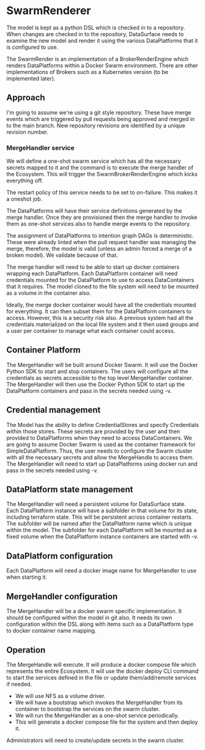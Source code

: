 # SwarmRenderer

The model is kept as a python DSL which is checked in to a repository. When changes are checked in to the repository, DataSurface needs to examine the new model and render it using the various DataPlatforms that it is configured to use.

The SwarmRender is an implementation of a BrokerRenderEngine which renders DataPlatforms within a Docker Swarm environment. There are other implementations of Brokers such as a Kubernetes version (to be implemented later).

## Approach

I'm going to assume we're using a git style repository. These have merge events which are triggered by pull requests being approved and merged in to the main branch. New repository revisions are identified by a unique revision number.

### MergeHandler service

We will define a one-shot swarm service which has all the necessary secrets mapped to it and the command is to execute the merge handler of the Ecosystem. This will trigger the SwarmBrokerRenderEngine which kicks everything off.

The restart policy of this service needs to be set to on-failure. This makes it a oneshot job.

The DataPlatforms will have their service definitions generated by the merge handler. Once they are provisioned then the merge handler to invoke them as one-shot services also to handle merge events to the repository.

The assignment of DataPlatforms to intention graph DAGs is deterministic. These were already linted when the pull request handler was managing the merge, therefore, the model is valid (unless an admin forced a merge of a broken model). We validate because of that.

The merge handler will need to be able to start up docker containers wrapping each DataPlatform. Each DataPlatform container will need credentials mounted for the DataPlatform to use to access DataContainers that it requires. The model cloned to the file system will need to be mounted as a volume in the container also.

Ideally, the merge docker container would have all the credentials mounted for everything. It can then subset them for the DataPlatform containers to access. However, this is a security risk also. A previous system had all the credentials materialized on the local file system and it then used groups and a user per container to manage what each container could access.

## Container Platform

The MergeHandler will be built around Docker Swarm. It will use the Docker Python SDK to start and stop containers. The users will configure all the credentials as secrets accessible to the top level MergeHandler container. The MergeHandler will then use the Docker Python SDK to start up the DataPlatform containers and pass in the secrets needed using -v.

## Credential management

The Model has the ability to define CredentialStores and specify Credentials within those stores. These secrets are provided by the user and then provided to DataPlatforms when they need to access DataContainers. We are going to assume Docker Swarm is used as the container framework for SimpleDataPlatform. Thus, the user needs to configure the Swarm cluster with all the necessary secrets and allow the MergeHandle to access them. The MergeHandler will need to start up DataPlatforms using docker run and pass in the secrets needed using -v.

## DataPlatform state management

The MergeHandler will need a persistent volume for DataSurface state. Each DataPlatform instance will have a subfolder in that volume for its state, including terraform state. This will be persistent across container restarts. The subfolder will be named after the DataPlatform name which is unique within the model. The subfolder for each DataPlatform will be mounted as a fixed volume when the DataPlatform instance containers are started with -v.

## DataPlatform configuration

Each DataPlatform will need a docker image name for MergeHandler to use when starting it.

## MergeHandler configuration

The MergeHandler will be a docker swarm specific implementation. It should be configured within the model in git also. It needs its own configuration within the DSL along with items such as a DataPlatform type to docker container name mapping.

## Operation

The MergeHandle will execute. It will produce a docker compose file which represents the entire Ecosystem. It will use the docker deploy CLI command to start the services defined in the file or update them/add/remote services if needed.

* We will use NFS as a volume driver.
* We will have a bootstrap which invokes the MergeHandler from its container to bootstrap the services on the swarm cluster.
* We will run the MergeHandler as a one-shot service periodically.
* This will generate a docker compose file for the system and then deploy it.

Administrators will need to create/update secrets in the swarm cluster.
